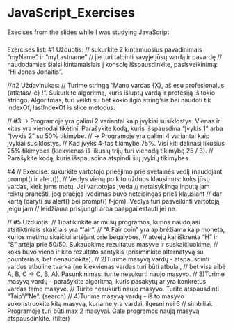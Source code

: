 # JavaScript_Exercises

Execises from the slides while I was studying JavaScript

###

Exercises list:
#1 Užduotis:
// sukurkite 2 kintamuosius pavadinimais “myName” ir “myLastname”
// jie turi talpinti savyje jūsų vardą ir pavardę
// naudodamies šiaisi kintamaisiais į konsolę išspausdinkite, pasisveikinimą: “Hi Jonas Jonaitis”.

//#2 Uždavinukas:
// Turime stringą “Mano vardas {X}, aš esu profesionalus {atletas/-ė} !”. Sukurkite algoritmą, kuris išluptų vardą ir profesiją iš tokio stringo. Algoritmas, turi veikti su bet kokio ilgio string’ais bei naudoti tik indexOf, lastIndexOf is slice metodus.

// #3 → Programoje yra galimi 2 variantai kaip įvykiai susiklostys. Vienas ir kitas yra vienodai tikėtini. Parašykite kodą, kuris išspausdina “Įvykis 1” arba “Įvykis 2” su 50% tikimybe.
// → Programoje yra galimi 4 variantai kaip įvykiai susiklostys.
//  Kad įvyks 4-tas tikimybė 75%. Visi kiti dalinasi likusius 25% tikimybės (kiekvienas iš likusių trijų turi vienodą tikimybę 25 / 3). 
//   Parašykite kodą, kuris išspausdina atspindi šių įvykių tikimybes.



#4 // Exercise: sukurkite vartotojo prieėjimo prie svetainės vedlį (naudojant prompt() ir alert()).
//  Vedlys vieną po kito užduos klausimus: koks jūsų vardas, kiek jums metų. Jei vartotojas įveda 
//  netaisyklingą inputą jam reiktų pranešti, jog praėjęs įvedimas buvo neteisingas prieš klausiant
//   dar kartą (daryti su alert() bei prompt() f-jom). Vedlys turi pasveikinti vartotoją jeigu jam 
//   leidžiama prisijungti arba paapgailestauti jei ne.

// #5 Užduotis: 
// 1)patikinkite ar mūsų programos, kurios naudojasi atsitiktiniais skaičiais yra “fair”.
//  “A Fair coin” yra apibrėžiama kaip moneta, kurios metimų skaičiui artėjant prie begalybės,
// atvejų kai iškrenta “H” ir “S” artėja prie 50/50. Sukaupkime rezultatus masyve ir suskaičiuokime,
// koks buvo vieno ir kito rezultato santykis (prisiminkite alternatyvą su counteriais, bet nenaudokite).
// 2)Turime masyvą vardų - atspausdinti vardus atbuline tvarka (ne kiekvienas vardas turi būti atbulai,
//  bet visa aibė A, B, C → C, B, A). Pasunkinimas: turite nesukurti naujo masyvo.
// 3)Turime masyvą vardų - parašykite algoritmą, kuris pasakytų ar yra konkretus vardas tame masyve. 
// Turite nesukurti naujo masyvo. Turite atspausdinti “Taip”/”Ne”. (search)
// 4)Turime masyvą vardų - iš to masyvo sukonstruokite kitą masyvą, kuriame yra vardai, ilgesni nei 6 
// simbiliai. Programoje turi būti max 2 masyvai. Gale programos naują masyvą atspausdinkite. (filter)

